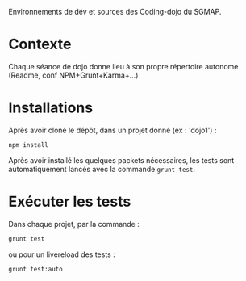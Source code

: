 Environnements de dév et sources des Coding-dojo du SGMAP.

# Contexte

Chaque séance de dojo donne lieu à son propre répertoire autonome (Readme, conf NPM+Grunt+Karma+...)

# Installations

Après avoir cloné le dépôt, dans un projet donné (ex : 'dojo1') :

```sh
npm install
```

Après avoir installé les quelques packets nécessaires, les tests sont automatiquement lancés avec la commande `grunt test`.

# Exécuter les tests

Dans chaque projet, par la commande :

```sh
grunt test
```
ou pour un livereload des tests :

```sh
grunt test:auto
```
